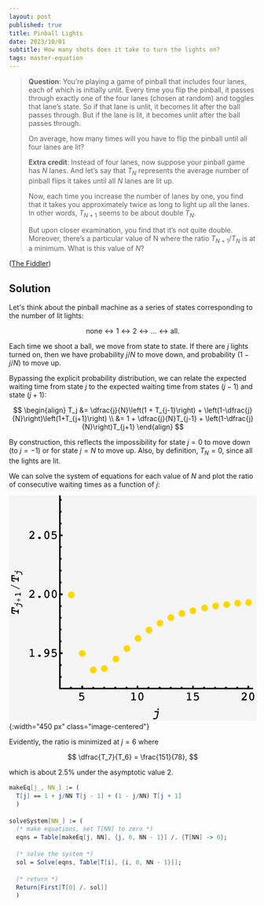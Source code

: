 ```yaml
---
layout: post
published: true
title: Pinball Lights
date: 2023/10/01
subtitle: How many shots does it take to turn the lights on?
tags: master-equation
---
```


>**Question**: You’re playing a game of pinball that includes four lanes, each of which is initially unlit. Every time you flip the pinball, it passes through exactly one of the four lanes (chosen at random) and toggles that lane’s state. So if that lane is unlit, it becomes lit after the ball passes through. But if the lane is lit, it becomes unlit after the ball passes through.
>
>On average, how many times will you have to flip the pinball until all four lanes are lit?
>
>**Extra credit**: Instead of four lanes, now suppose your pinball game has $N$ lanes. And let’s say that $T_N$ represents the average number of pinball flips it takes until all $N$ lanes are lit up.
>
>Now, each time you increase the number of lanes by one, you find that it takes you approximately twice as long to light up all the lanes. In other words, $T_{N+1}$ seems to be about double $T_N.$ 
>
>But upon closer examination, you find that it’s not quite double. Moreover, there’s a particular value of N where the ratio $T_{N+1}/T_N$ is at a minimum. What is this value of $N$?

<!--more-->

([The Fiddler](https://thefiddler.substack.com/p/can-you-light-up-the-pinball-machine))

## Solution

Let's think about the pinball machine as a series of states corresponding to the number of lit lights:

$$ \text{none} \longleftrightarrow 1 \longleftrightarrow 2 \longleftrightarrow \ldots \longleftrightarrow \text{all}. $$

Each time we shoot a ball, we move from state to state. If there are $j$ lights turned on, then we have probability $j/N$ to move down, and probability $(1-j/N)$ to move up.

Bypassing the explicit probability distribution, we can relate the expected waiting time from state $j$ to the expected waiting time from states $(j-1)$ and state $(j+1)$:

$$ 
\begin{align}
  T_j &= \dfrac{j}{N}\left(1 + T_{j-1}\right)  + \left(1-\dfrac{j}{N}\right)\left(1+T_{j+1}\right) \\
      &= 1 + \dfrac{j}{N}T_{j-1}  + \left(1-\dfrac{j}{N}\right)T_{j+1}
\end{align}
$$

By construction, this reflects the impossibility for state $j=0$ to move down (to $j=-1$) or for state $j=N$ to move up. Also, by definition, $T_N = 0,$  since all the lights are lit.

We can solve the system of equations for each value of $N$ and plot the ratio of consecutive waiting times as a function of $j:$ 

![](/img/2023-10-01-pinball-plot.png){:width="450 px" class="image-centered"}

Evidently, the ratio is minimized at $j=6$ where 

$$ \dfrac{T_7}{T_6} = \frac{151}{78}, $$

which is about $2.5\%$ under the asymptotic value $2.$

```mathematica
makeEq[j_, NN_] := (
  T[j] == 1 + j/NN T[j - 1] + (1 - j/NN) T[j + 1]
  )

solveSystem[NN_] := (
  (* make equations, set T[NN] to zero *)
  eqns = Table[makeEq[j, NN], {j, 0, NN - 1}] /. {T[NN] -> 0};

  (* solve the system *)
  sol = Solve[eqns, Table[T[i], {i, 0, NN - 1}]];

  (* return *)
  Return[First[T[0] /. sol]]
  )
```

<br>
